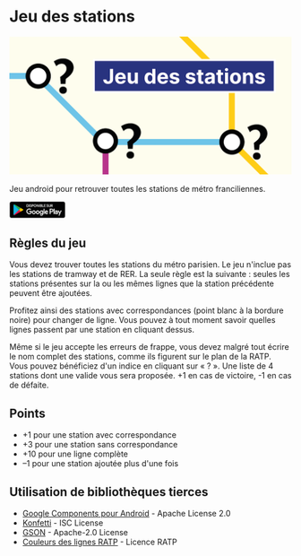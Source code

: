 # Jeu des stations

![jeu des stations](./assets/preview_play.png)

Jeu android pour retrouver toutes les stations de métro franciliennes.

[<img src="./assets/play.png" width="100">](https://play.google.com/store/apps/details?id=com.pigeoff.station)

## Règles du jeu

Vous devez trouver toutes les stations du métro parisien. Le jeu n'inclue pas les stations de tramway et de RER. La seule règle est la suivante : seules les stations présentes sur la ou les mêmes lignes que la station précédente peuvent être ajoutées.

Profitez ainsi des stations avec correspondances (point blanc à la bordure noire) pour changer de ligne. Vous pouvez à tout moment savoir quelles lignes passent par une station en cliquant dessus.

Même si le jeu accepte les erreurs de frappe, vous devez malgré tout écrire le nom complet des stations, comme ils figurent sur le plan de la RATP. Vous pouvez bénéficiez d'un indice en cliquant sur « ? ». Une liste de 4 stations dont une valide vous sera proposée. +1 en cas de victoire, -1 en cas de défaite.



## Points

* +1 pour une station avec correspondance
* +3 pour une station sans correspondance
* +10 pour une ligne complète
* –1 pour une station ajoutée plus d'une fois

## Utilisation de bibliothèques tierces

* [Google Components pour Android](https://github.com/material-components/material-components-android) - Apache License 2.0
* [Konfetti](https://github.com/DanielMartinus/Konfetti) - ISC License
* [GSON](https://github.com/google/gson) - Apache-2.0 License
* [Couleurs des lignes RATP](https://data.ratp.fr/explore/dataset/indices-et-couleurs-de-lignes-du-reseau-ferre-ratp/information/) - Licence RATP
